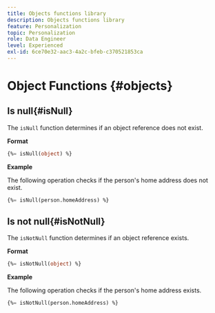 ```yaml
---
title: Objects functions library
description: Objects functions library
feature: Personalization
topic: Personalization
role: Data Engineer
level: Experienced
exl-id: 6ce70e32-aac3-4a2c-bfeb-c370521853ca
---
```

# Object Functions {#objects}

## Is null{#isNull}

The `isNull` function determines if an object reference does not exist.

**Format**

```sql
{%= isNull(object) %}
```

**Example**

The following operation checks if the person's home address does not exist.

```sql
{%= isNull(person.homeAddress) %}
```

## Is not null{#isNotNull}

The `isNotNull` function determines if an object reference exists.

**Format**

```sql
{%= isNotNull(object) %}
```

**Example**

The following operation checks if the person's home address exists.

```sql
{%= isNotNull(person.homeAddress) %}
```
